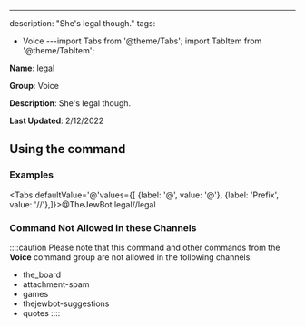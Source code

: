 ---
description: "She's legal though."
tags:
  - Voice
---import Tabs from '@theme/Tabs';
import TabItem from '@theme/TabItem';

**Name**: legal

**Group**: Voice

**Description**: She's legal though.

**Last Updated**: 2/12/2022

## Using the command

### Examples
<Tabs defaultValue='@'values={[ {label: '@', value: '@'}, {label: 'Prefix', value: '//'},]}><TabItem value='@'>@TheJewBot legal</TabItem><TabItem value='//'>//legal</TabItem></Tabs>

### Command Not Allowed in these Channels
::::caution Please note that this command and other commands from the **Voice** command group are not allowed in the following channels:
- the_board
- attachment-spam
- games
- thejewbot-suggestions
- quotes
::::